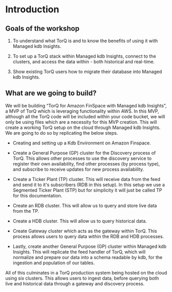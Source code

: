 Introduction
===============

## Goals of the workshop

1. To understand what TorQ is and to know the benefits of using it with Managed kdb Insights.

2. To set up a TorQ stack within Managed kdb Insights, connect to the clusters, and access the data within - both historical and real-time.

3. Show existing TorQ users how to migrate their database into Managed kdb Insights.

## What are we going to build?

We will be building “TorQ for Amazon FinSpace with Managed kdb Insights”, a MVP of TorQ which is leveraging functionality within AWS. In this MVP, although all the TorQ code will be included within your code bucket, we will only be using files which are a necessity for this MVP creation. This will create a working TorQ setup on the cloud through Managed kdb Insights. We are going to do so by replicating the below steps.

- Creating and setting up a Kdb Environment on Amazon Finspace.

- Create a General Purpose (GP) cluster for the Discovery process of TorQ. This allows other processes to use the discovery service to register their own availability, find other processes (by process type), and subscribe to receive updates for new process availability.

- Create a Ticker Plant (TP) cluster. This will receive data from the feed and send it to it's subscribers (RDB in this setup). In this setup we use a Segmented Ticker Plant (STP) but for simplicity it will just be called TP for this documentation.

- Create an RDB cluster. This will allow us to query and store live data from the TP.

- Create a HDB cluster. This will allow us to query historical data.

- Create Gateway cluster which acts as the gateway within TorQ. This process allows users to query data within the RDB and HDB processes.

- Lastly, create another General Purpose (GP) cluster within Managed kdb Insights. This will replicate the feed handler of TorQ, which will normalize and prepare our data into a schema readable by kdb, for the ingestion and population of our tables.

All of this culminates in a TorQ production system being hosted on the cloud using six clusters. This allows users to ingest data, before querying both live and historical data through a gateway and discovery process.
